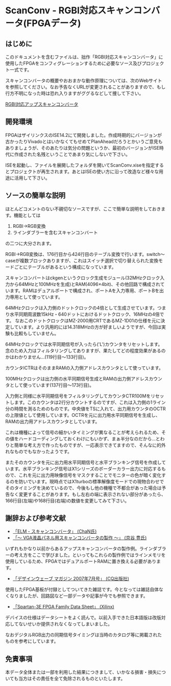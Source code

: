 # ScanConv - RGBI対応スキャンコンバータ(FPGAデータ)

## はじめに

このドキュメントを含むファイルは、拙作「RGBI対応スキャンコンバータ」に使用したFPGAをコンフィグレーションするために必要なソース及びプロジェクト一式です。

スキャンコンバータの概要やおおまかな動作原理については、次のWebサイトを参照してください。なお予告なくURLが変更されることがありますので、もし行方不明になった時は恐れ入りますがググるなどして捜して下さい。

[RGBI対応アップスキャンコンバータ](http://cwaweb.bai.ne.jp/~ohishi/zakki/ScanConv.htm)


## 開発環境

FPGAはザイリンクスのISE14.2にて開発しました。作成時期的にバージョンが古かったりVivadoとはいかなくてもせめてPlanAheadだろうとかいうご意見もありましょうが、そのあたりは気分の問題というか、最初のバージョンがISE時代に作成された名残ということであまり気にしないで下さい。

ISEを起動し、ファイルを展開したフォルダを開いてScanConv.xiseを指定するとプロジェクトが再生されます。あとはISEの使い方に沿って改造など様々な用途に活用して下さい。


## ソースの簡単な説明

ほとんどコメントのない不親切なソースですが、ここで簡単な説明をしておきます。機能としては

1. RGBI→RGB変換
2. ラインダブラーを含むスキャンコンバート

の二つに大分されます。

RGBI→RGB変換は、176行目から424行目のテーブル変換で行います。switch～caseが複数ブロックありますが、これはスイッチ選択で切り替えられた変換モードごとにテーブルがあるという構成になっています。

スキャンコンバートはckgenというクロック生成モジュール(32MHzクロック入力から64MHzと100MHzを生成)とRAM(4096×4bit)、その他回路で構成されています。RAMはデュアルポートで構成され、ポートAを入力専用、ポートBを出力専用として使っています。

64MHzクロックは入力側のドットクロックの4倍として生成させています。つまり水平同期周波数15kHz・640ドットにおけるドットクロック、16MHzの4倍です。
なおこのドットクロックはMZ-2000用CRTであるMZ-1D01の仕様を元に決定しています。より汎用的には14.318MHzの方が好ましいようですが、今回は実験も比較もしていません。

64MHzクロックでは水平同期信号が入ったら('L')カウンタをリセットします。念のため入力はフィルタリングしてありますが、果たしてどの程度効果があるのかはわかりません…(119行目～133行目)。

カウンタICTRはそのままRAMの入力側アドレスカウンタとして使っています。

100MHzクロックは出力側の水平同期信号生成とRAMの出力側アドレスカウンタとして使っています(137行目～173行目)。

入力側と同様に水平同期信号をフィルタリングしてカウンタCTR100Mをリセットします。このカウンタは2行分カウントするのですが、これは入力側の1ライン分の時間を測るためのものです。中央値をTSに入れて、出力用カウンタのOCTRの上限値として使用しています。OCTRを元に出力用水平同期信号を生成し、RAMの出力用アドレスカウンタとしています。

これは機種によって信号の細かいタイミングが異なることが考えられるため、その値をハードコーディングしておくわけにもいかず、まぁ半分なのだから…とわりと簡単な考え方で作ったものですが、一応表示できてますので、そんなに的外れなものでもなかったようです。

またそのカウンタを元に出力用水平同期信号と水平ブランキング信号を作成しています。水平ブランキング信号はX1シリーズのボーダーカラー出力に対応するもので、これを元に出力用映像信号をマスクすることでモニターの色が暗く変化するのを防いでいます。現時点ではX1turboの標準解像度モードでの現物合わせでそのタイミングを決めているので、今後もし他の機種で不都合があった場合は予告なく変更することがあります。もし左右の端に表示されない部分があったら、166行目(左端)や168行目(右端)の数値を変更してみて下さい。


## 謝辞および参考文献

- [「ELM - スキャンコンバータ」 (ChaN氏)](http://elm-chan.org/works/sc/report_j.html)
- [「～ VGA液晶パネル用スキャンコンバータの製作 ～」 (京谷 豊氏)](http://www.kyotani-hobby.com/scanconv/scanconv1.htm)

いずれもかなり以前からあるアップスキャンコンバータの製作例。ラインダブラーの考え方をここで学びました。といってもこれらの製作例ではラインメモリを使用しているため、FPGAではデュアルポートRAMに置き換える必要があります。

- [「デザインウェーブ マガジン 2007年7月号」 (CQ出版社)](http://www.cqpub.co.jp/dwm/contents/dwm0116i.htm)

使用したFPGA基板が付録としてついてきた雑誌です。今となっては雑誌自体なくなりましたが、回路図など一部データや記事が今でも参照できます。

- [「Spartan-3E FPGA Family Data Sheet」 (Xilinx)](http://japan.xilinx.com/support/documentation/data_sheets/ds312.pdf)

デバイスの仕様はデータシートをよく読んで。以前入手できた日本語版は改版対応してないせいか提供されなくなってしまいました。

なおデジタルRGB出力の同期信号タイミングは当時のカタログ等に掲載されたものを参考にしています。


## 免責事項

本データ全体または一部を利用した結果につきまして、いかなる損害・損失についても当方はその責任を全て免除されるものといたします。
